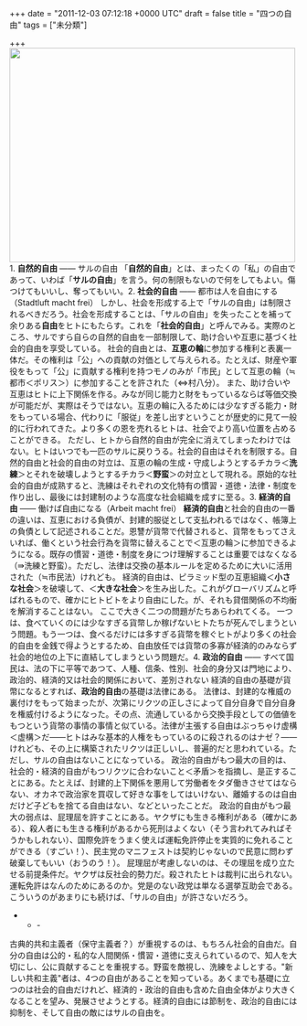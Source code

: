 
+++
date = "2011-12-03 07:12:18 +0000 UTC"
draft = false
title = "四つの自由"
tags = ["未分類"]

+++
<a href="http://blog.daruyanagi.net/wp-content/uploads/2011/12/ba7098abf77e49e857d88b1dd6959de6.png"><img src="http://blog.daruyanagi.net/wp-content/uploads/2011/12/ba7098abf77e49e857d88b1dd6959de6-500x375.png" alt="" title="4つの自由" width="500" height="375" class="alignnone size-medium wp-image-452"/></a>1.  **自然的自由** ―― サルの自由    「**自然的自由**」とは、まったくの「私」の自由であって、いわば「**サルの自由**」を言う。何の制限もないので何をしてもよい。傷つけてもいいし、奪ってもいい。2.  **社会的自由** ―― 都市は人を自由にする（Stadtluft macht frei）    しかし、社会を形成する上で「サルの自由」は制限されるべきだろう。社会を形成することは、「サルの自由」を失ったことを補って余りある**自由**をヒトにもたらす。これを「**社会的自由**」と呼んでみる。実際のところ、サルですら自らの自然的自由を一部制限して、助け合いや互恵に基づく社会的自由を享受している。    社会的自由とは、**互恵の輪**に参加する権利と表裏一体だ。その権利は「公」への貢献の対価として与えられる。たとえば、財産や軍役をもって「公」に貢献する権利を持つモノのみが「市民」として互恵の輪（≒都市＜ポリス＞）に参加することを許された（⇔村八分）。    また、助け合いや互恵はヒトに上下関係を作る。みなが同じ能力と財をもっているならば等価交換が可能だが、実際はそうではない。互恵の輪に入るためには少なすぎる能力・財をもっている場合、代わりに「服従」を差し出すということが歴史的に見て一般的に行われてきた。より多くの恩を売れるヒトは、社会でより高い位置を占めることができる。    ただし、ヒトから自然的自由が完全に消えてしまったわけではない。ヒトはいつでも一匹のサルに戻りうる。社会的自由はそれを制限する。自然的自由と社会的自由の対立は、互恵の輪の生成・守成しようとするチカラ＜**洗練**＞とそれを破壊しようとするチカラ＜**野蛮**＞の対立として現れる。原始的な社会的自由が成熟すると、洗練はそれぞれの文化特有の慣習・道徳・法律・制度を作り出し、最後には封建制のような高度な社会組織を成すに至る。3.  **経済的自由** ―― 働けば自由になる（Arbeit macht frei）    **経済的自由**と社会的自由の一番の違いは、互恵における負債が、封建的服従として支払われるではなく、帳簿上の負債として記述されることだ。恩讐が貨幣で代替されると、貨幣をもってさえいれば、働くという社会行為を貨幣に替えることで＜互恵の輪＞に参加できるようになる。既存の慣習・道徳・制度を身につけ理解することは重要ではなくなる（⇛洗練と野蛮）。ただし、法律は交換の基本ルールを定めるために大いに活用された（≒市民法）けれども。    経済的自由は、ピラミッド型の互恵組織＜**小さな社会**＞を破壊して、＜**大きな社会**＞を生み出した。これがグローバリズムと呼ばれるもので、確かにヒトビトをより自由にした。が、それも貸借関係の不均衡を解消することはない。    ここで大きく二つの問題がたちあらわれてくる。    一つは、食べていくのには少なすぎる貨幣しか稼げないヒトたちが死んでしまうという問題。もう一つは、食べるだけには多すぎる貨幣を稼ぐヒトがより多くの社会的自由を金銭で得ようとするため、自由放任では貨幣の多寡が経済的のみならず社会的地位の上下に直結してしまうという問題だ。4.  **政治的自由** ―― すべて国民は、法の下に平等であつて、人種、信条、性別、社会的身分又は門地により、政治的、経済的又は社会的関係において、差別されない    経済的自由の基礎が貨幣になるとすれば、**政治的自由**の基礎は法律にある。    法律は、封建的な権威の裏付けをもって始まったが、次第にリクツの正しさによって自分自身で自分自身を権威付けるようになった。その点、流通しているから交換手段としての価値をもつという貨幣の事情の事情と似ている。法律が主張する自由はぶっちゃけ虚構＜虚構＞だ――ヒトはみな基本的人権をもっているのに殺されるのはナゼ？――けれども、その上に構築されたリクツは正しいし、普遍的だと思われている。ただし、サルの自由はないことになっている。    政治的自由がもつ最大の目的は、社会的・経済的自由がもつリクツに合わないこと＜矛盾＞を指摘し、是正することにある。たとえば、封建的上下関係を悪用して労働者をタダ働きさせてはならない、オカネで政治家を買収して好きな事をしてはいけない、離婚するのは自由だけど子どもを捨てる自由はない、などといったことだ。    政治的自由がもつ最大の弱点は、屁理屈を許すことにある。ヤクザにも生きる権利がある（確かにある）、殺人者にも生きる権利があるから死刑はよくない（そう言われてみればそうかもしれない）、国際免許をうまく使えば運転免許停止を実質的に免れることができる（すごい！）、民主党のマニフェストは契約じゃないので民意に問わず破棄してもいい（おうのう！）。    屁理屈が考慮しないのは、その理屈を成り立たせる前提条件だ。ヤクザは反社会的勢力だ。殺されたヒトは裁判に出られない。運転免許はなんのためにあるのか。党是のない政党は単なる選挙互助会である。こういうのがあまりにも続けば、「サルの自由」が許さないだろう。

<ul>
<li>
<ul>
<li>-</li>
</ul></li>
</ul>古典的共和主義者（保守主義者？）が重視するのは、もちろん社会的自由だ。自分の自由は公的・私的な人間関係・慣習・道徳に支えられているので、知人を大切にし、公に貢献することを重視する。野蛮を敵視し、洗練をよしとする。"新しい共和主義"者は、4つの自由があることを知っている。あくまでも基礎に立つのは社会的自由だけれど、経済的・政治的自由も含めた自由全体がより大きくなることを望み、発展させようとする。経済的自由には節制を、政治的自由には抑制を、そして自由の敵にはサルの自由を。


